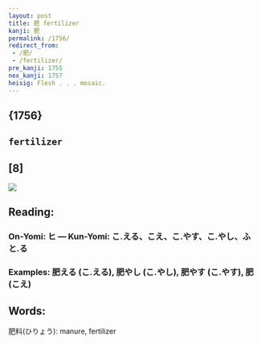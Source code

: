 ```yaml
---
layout: post
title: 肥 fertilizer
kanji: 肥
permalink: /1756/
redirect_from:
 - /肥/
 - /fertilizer/
pre_kanji: 1755
nex_kanji: 1757
heisig: Flesh . . . mosaic.
---
```


## {1756}

## `fertilizer`

## [8]

<div class="stroke"><img src="E882A5.png" /></div>

## Reading:

### On-Yomi: ヒ &mdash; Kun-Yomi: こ.える、こえ、こ.やす、こ.やし、ふと.る

### Examples: 肥える (こ.える), 肥やし (こ.やし), 肥やす (こ.やす), 肥 (こえ)

## Words:

肥料(ひりょう): manure, fertilizer
